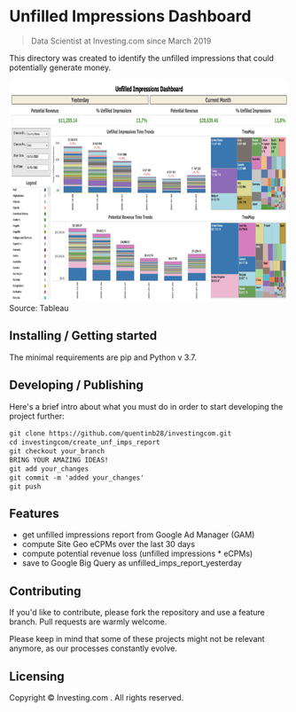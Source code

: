 # Unfilled Impressions Dashboard
> Data Scientist at Investing.com since March 2019

This directory was created to identify the unfilled impressions that could potentially generate money.

<img src="images/unfilled_imps_report.png" width="800" height="400" />
Source: Tableau

## Installing / Getting started

The minimal requirements are pip and Python v 3.7.

## Developing / Publishing

Here's a brief intro about what you must do in order to start developing
the project further:

```shell
git clone https://github.com/quentinb28/investingcom.git
cd investingcom/create_unf_imps_report
git checkout your_branch
BRING YOUR AMAZING IDEAS!
git add your_changes
git commit -m 'added your_changes'
git push
```

## Features
- get unfilled impressions report from Google Ad Manager (GAM)
- compute Site Geo eCPMs over the last 30 days
- compute potential revenue loss (unfilled impressions * eCPMs)
- save to Google Big Query as unfilled_imps_report_yesterday

## Contributing

If you'd like to contribute, please fork the repository and use a feature
branch. Pull requests are warmly welcome.

Please keep in mind that some of these projects might not be relevant anymore,
as our processes constantly evolve.

## Licensing

Copyright © Investing.com . All rights reserved.
